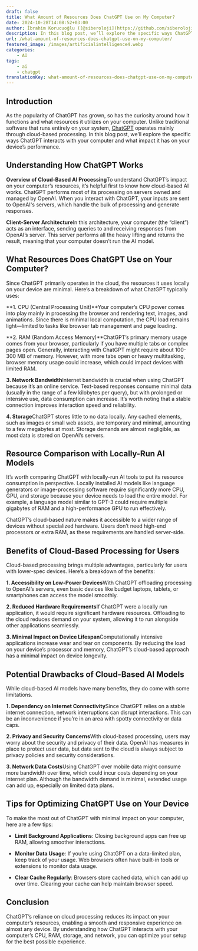 ```yaml
---
draft: false
title: What Amount of Resources Does ChatGPT Use on My Computer?
date: 2024-10-28T14:08:52+03:00
author: İbrahim Korucuoğlu ([@siberoloji](https://github.com/siberoloji))
description: In this blog post, we’ll explore the specific ways ChatGPT interacts with your computer and what impact it has on your device’s performance.
url: /what-amount-of-resources-does-chatgpt-use-on-my-computer/
featured_image: /images/artificialintelligence4.webp
categories:
    - AI
tags:
    - ai
    - chatgpt
translationKey: what-amount-of-resources-does-chatgpt-use-on-my-computer
---
```



## **Introduction**

As the popularity of ChatGPT has grown, so has the curiosity around how it functions and what resources it utilizes on your computer. Unlike traditional software that runs entirely on your system, [ChatGPT](https://openai.com/index/chatgpt/) operates mainly through cloud-based processing. In this blog post, we’ll explore the specific ways ChatGPT interacts with your computer and what impact it has on your device’s performance.

## **Understanding How ChatGPT Works**

**Overview of Cloud-Based AI Processing**To understand ChatGPT’s impact on your computer’s resources, it’s helpful first to know how cloud-based AI works. ChatGPT performs most of its processing on servers owned and managed by OpenAI. When you interact with ChatGPT, your inputs are sent to OpenAI's servers, which handle the bulk of processing and generate responses.

**Client-Server Architecture**In this architecture, your computer (the “client”) acts as an interface, sending queries to and receiving responses from OpenAI’s server. This server performs all the heavy lifting and returns the result, meaning that your computer doesn’t run the AI model.

## **What Resources Does ChatGPT Use on Your Computer?**

Since ChatGPT primarily operates in the cloud, the resources it uses locally on your device are minimal. Here’s a breakdown of what ChatGPT typically uses:

**1. CPU (Central Processing Unit)**Your computer’s CPU power comes into play mainly in processing the browser and rendering text, images, and animations. Since there is minimal local computation, the CPU load remains light—limited to tasks like browser tab management and page loading.

**2. RAM (Random Access Memory)**ChatGPT’s primary memory usage comes from your browser, particularly if you have multiple tabs or complex pages open. Generally, interacting with ChatGPT might require about 100-300 MB of memory. However, with more tabs open or heavy multitasking, browser memory usage could increase, which could impact devices with limited RAM.

**3. Network Bandwidth**Internet bandwidth is crucial when using ChatGPT because it’s an online service. Text-based responses consume minimal data (usually in the range of a few kilobytes per query), but with prolonged or intensive use, data consumption can increase. It’s worth noting that a stable connection improves interaction speed and reliability.

**4. Storage**ChatGPT stores little to no data locally. Any cached elements, such as images or small web assets, are temporary and minimal, amounting to a few megabytes at most. Storage demands are almost negligible, as most data is stored on OpenAI’s servers.

## **Resource Comparison with Locally-Run AI Models**

It’s worth comparing ChatGPT with locally-run AI tools to put its resource consumption in perspective. Locally installed AI models like language generators or image-processing software require significantly more CPU, GPU, and storage because your device needs to load the entire model. For example, a language model similar to GPT-3 could require multiple gigabytes of RAM and a high-performance GPU to run effectively.

ChatGPT’s cloud-based nature makes it accessible to a wider range of devices without specialized hardware. Users don’t need high-end processors or extra RAM, as these requirements are handled server-side.

## **Benefits of Cloud-Based Processing for Users**

Cloud-based processing brings multiple advantages, particularly for users with lower-spec devices. Here’s a breakdown of the benefits:

**1. Accessibility on Low-Power Devices**With ChatGPT offloading processing to OpenAI’s servers, even basic devices like budget laptops, tablets, or smartphones can access the model smoothly.

**2. Reduced Hardware Requirements**If ChatGPT were a locally run application, it would require significant hardware resources. Offloading to the cloud reduces demand on your system, allowing it to run alongside other applications seamlessly.

**3. Minimal Impact on Device Lifespan**Computationally intensive applications increase wear and tear on components. By reducing the load on your device’s processor and memory, ChatGPT’s cloud-based approach has a minimal impact on device longevity.

## **Potential Drawbacks of Cloud-Based AI Models**

While cloud-based AI models have many benefits, they do come with some limitations.

**1. Dependency on Internet Connectivity**Since ChatGPT relies on a stable internet connection, network interruptions can disrupt interactions. This can be an inconvenience if you’re in an area with spotty connectivity or data caps.

**2. Privacy and Security Concerns**With cloud-based processing, users may worry about the security and privacy of their data. OpenAI has measures in place to protect user data, but data sent to the cloud is always subject to privacy policies and security considerations.

**3. Network Data Costs**Using ChatGPT over mobile data might consume more bandwidth over time, which could incur costs depending on your internet plan. Although the bandwidth demand is minimal, extended usage can add up, especially on limited data plans.

## **Tips for Optimizing ChatGPT Use on Your Device**

To make the most out of ChatGPT with minimal impact on your computer, here are a few tips:

* **Limit Background Applications**: Closing background apps can free up RAM, allowing smoother interactions.

* **Monitor Data Usage**: If you’re using ChatGPT on a data-limited plan, keep track of your usage. Web browsers often have built-in tools or extensions to monitor data usage.

* **Clear Cache Regularly**: Browsers store cached data, which can add up over time. Clearing your cache can help maintain browser speed.

## **Conclusion**

ChatGPT’s reliance on cloud processing reduces its impact on your computer’s resources, enabling a smooth and responsive experience on almost any device. By understanding how ChatGPT interacts with your computer’s CPU, RAM, storage, and network, you can optimize your setup for the best possible experience.
